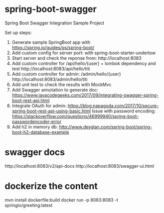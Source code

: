 # spring-boot-swagger
Spring Boot Swagger Integration Sample Project

Set up steps:
1. Generate sample SpringBoot app with https://spring.io/guides/gs/spring-boot/
2. Add custom config for server port: with spring-boot-starter-undertow
3. Start server and check the reponse from: http://localhost:8083
4. Add custom controller for /api/hello/{user} + lombok dependency and test http://localhost:8083/api/hello/titi
5. Add custom controller for admin: /admin/hello/{user}
http://localhost:8083/admin/hello/titi
6. Add unit test to check the results with MockMvc
7. Add Swagger annotation to generate doc: https://www.javacodegeeks.com/2017/09/integrating-swagger-spring-boot-rest-api.html
8. Integrate OAuth for admin: https://blog.napagoda.com/2017/10/secure-spring-boot-rest-api-using-basic.html
Issue with password encoding: https://stackoverflow.com/questions/46999940/spring-boot-passwordencoder-error
9. Add h2 in memory db: http://www.devglan.com/spring-boot/spring-boot-h2-database-example

# swagger docs
http://localhost:8083/v2/api-docs
http://localhost:8083/swagger-ui.html

# dockerize the content
mvn install dockerfile:build
docker run -p 8083:8083 -t springio/greeting:latest
#
